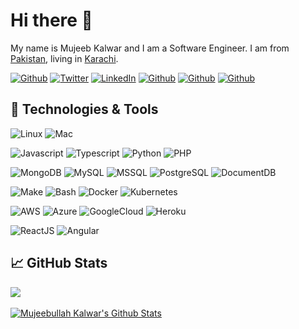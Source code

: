# Hi there 👋

My name is Mujeeb Kalwar and I am a Software Engineer. I am from [Pakistan](https://unsplash.com/s/photos/pakistan), living in [Karachi](https://unsplash.com/s/photos/karachi).

[![Github](https://img.shields.io/badge/Medium-12100E?style=for-the-badge&logo=medium&logoColor=white)](http://mujeeb.move.com)
[![Twitter](https://img.shields.io/badge/Twitter-1DA1F2?style=for-the-badge&logo=twitter&logoColor=white&label=)](https://twitter.com/mujeebullahkalwar)
[![LinkedIn](https://img.shields.io/badge/LinkedIn-0077B5?style=for-the-badge&logo=linkedin&logoColor=white)](https://www.linkedin.com/in/mujeeb-kalwar)
[![Github](https://img.shields.io/badge/GitHub-100000?style=for-the-badge&logo=github&logoColor=white)](https://github.com/MujeebullahKalwar)
[![Github](https://img.shields.io/badge/Gmail-D14836?style=for-the-badge&logo=gmail&logoColor=white)](mailto:mujeebkalwar.mk@gmail.com)
[![Github](https://img.shields.io/badge/Telegram-2CA5E0?style=for-the-badge&logo=telegram&logoColor=white&label=@mujeebkalwar)](tg://resolve?domain=@mujeebkalwar)

## 🔧 Technologies & Tools

![Linux](https://img.shields.io/badge/OS-Linux-informational?style=flat&logo=linux&logoColor=white&color=2bbc8a)
![Mac](https://img.shields.io/badge/OS-Mac-informational?style=flat&logo=macos&logoColor=white&color=2bbc8a)

![Javascript](https://img.shields.io/badge/Code-JavaScript-informational?style=flat&logo=javascript&logoColor=white&color=FF6666)
![Typescript](https://img.shields.io/badge/Code-Typescript-informational?style=flat&logo=typescript&logoColor=white&color=FF6666)
![Python](https://img.shields.io/badge/Code-Python-informational?style=flat&logo=python&logoColor=white&color=FF6666)
![PHP](https://img.shields.io/badge/Code-PHP-informational?style=flat&logo=php&logoColor=white&color=FF6666)

![MongoDB](https://img.shields.io/badge/DB-MongoDB-informational?style=flat&logo=mongodb&logoColor=white&color=668AFF)
![MySQL](https://img.shields.io/badge/DB-MySQL-informational?style=flat&logo=mysql&logoColor=white&color=668AFF)
![MSSQL](https://img.shields.io/badge/DB-MSSQL-informational?style=flat&logo=mssql&logoColor=white&color=668AFF)
![PostgreSQL](https://img.shields.io/badge/DB-PostgreSQL-informational?style=flat&logo=postgresql&logoColor=white&color=668AFF)
![DocumentDB](https://img.shields.io/badge/DB-DocumentDB-informational?style=flat&logo=db&logoColor=white&color=668AFF)


![Make](https://img.shields.io/badge/Code-Make-informational?style=flat&logo=cmake&logoColor=white&color=FFFC66)
![Bash](https://img.shields.io/badge/Shell-Bash-informational?style=flat&logo=gnu-bash&logoColor=white&color=FFFC66)
![Docker](https://img.shields.io/badge/Tools-Docker-informational?style=flat&logo=docker&logoColor=white&color=FFFC66)
![Kubernetes](https://img.shields.io/badge/Tools-Kubernetes-informational?style=flat&logo=kubernetes&logoColor=white&color=FFFC66)

![AWS](https://img.shields.io/badge/Cloud-AWS-informational?style=flat&logo=amazon&logoColor=white&color=2bbc8a)
![Azure](https://img.shields.io/badge/Cloud-Azure-informational?style=flat&logo=microsoft-azure&logoColor=white&color=2bbc8a)
![GoogleCloud](https://img.shields.io/badge/Cloud-Google-informational?style=flat&logo=googlecloud&logoColor=white&color=2bbc8a)
![Heroku](https://img.shields.io/badge/Cloud-Heroku-informational?style=flat&logo=heroku&logoColor=white&color=2bbc8a)

![ReactJS](https://img.shields.io/badge/Code-ReactJS-informational?style=flat&logo=react&logoColor=white&color=FF66EF)
![Angular](https://img.shields.io/badge/Code-Angular-informational?style=flat&logo=angular&logoColor=white&color=FF66EF)

## &#x1f4c8; GitHub Stats

<a href="https://github.com/MujeebullahKalwar">
  <img align="center" src="https://github-readme-stats.vercel.app/api/top-langs/?username=MujeebullahKalwar&langs_count=5" />
</a>
<br/>
<br/>
<a href="https://github.com/MujeebullahKalwar">
  <img src="https://github-readme-stats.vercel.app/api?username=mujeebullahkalwar&show_icons=true&count_private=true&hide=stars" alt="Mujeebullah Kalwar's Github Stats"></img>
</a>


